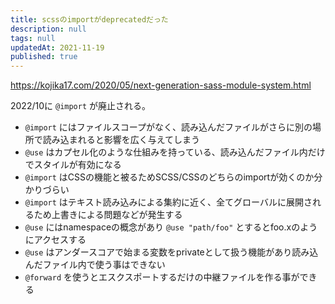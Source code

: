 ```yaml
---
title: scssのimportがdeprecatedだった
description: null
tags: null
updatedAt: 2021-11-19
published: true
---
```


https://kojika17.com/2020/05/next-generation-sass-module-system.html

2022/10に `@import` が廃止される。

- `@import` にはファイルスコープがなく、読み込んだファイルがさらに別の場所で読み込まれると影響を広く与えてしまう
- `@use` はカプセル化のような仕組みを持っている、読み込んだファイル内だけでスタイルが有効になる
- `@import` はCSSの機能と被るためSCSS/CSSのどちらのimportが効くのか分かりづらい
- `@import` はテキスト読み込みによる集約に近く、全てグローバルに展開されるため上書きによる問題などが発生する
- `@use` にはnamespaceの概念があり `@use "path/foo"` とするとfoo.xのようにアクセスする
- `@use` はアンダースコアで始まる変数をprivateとして扱う機能があり読み込んだファイル内で使う事はできない
- `@forward` を使うとエスクスポートするだけの中継ファイルを作る事ができる
